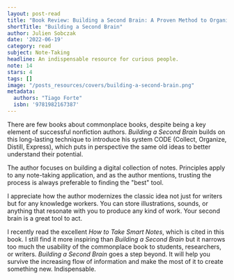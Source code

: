 ```yaml
---
layout: post-read
title: "Book Review: Building a Second Brain: A Proven Method to Organize Your Digital Life and Unlock Your Creative Potential"
shortTitle: "Building a Second Brain"
author: Julien Sobczak
date: '2022-06-19'
category: read
subject: Note-Taking
headline: An indispensable resource for curious people.
note: 14
stars: 4
tags: []
image: "/posts_resources/covers/building-a-second-brain.png"
metadata:
  authors: "Tiago Forte"
  isbn: '9781982167387'
---
```


There are few books about commonplace books, despite being a key element of successful nonfiction authors. _Building a Second Brain_ builds on this long-lasting technique to introduce his system CODE (Collect, Organize, Distill, Express), which puts in perspective the same old ideas to better understand their potential.

The author focuses on building a digital collection of notes. Principles apply to any note-taking application, and as the author mentions, trusting the process is always preferable to finding the "best" tool.

I appreciate how the author modernizes the classic idea not just for writers but for any knowledge workers. You can store illustrations, sounds, or anything that resonate with you to produce any kind of work. Your second brain is a great tool to act.

I recently read the excellent _How to Take Smart Notes_, which is cited in this book. I still find it more inspiring than _Building a Second Brain_ but it narrows too much the usability of the commonplace book to students, researchers, or writers. _Building a Second Brain_ goes a step beyond. It will help you survive the increasing flow of information and make the most of it to create something new. Indispensable.
    